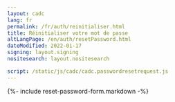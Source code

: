 ```yaml
---
layout: cadc
lang: fr
permalink: /fr/auth/reinitialiser.html
title: Réinitialiser votre mot de passe
altLangPage: /en/auth/resetPassword.html
dateModified: 2022-01-17
signing: layout.signing
nositesearch: layout.nositesearch

script: /static/js/cadc/cadc.passwordresetrequest.js
---
```


{%- include reset-password-form.markdown -%}
